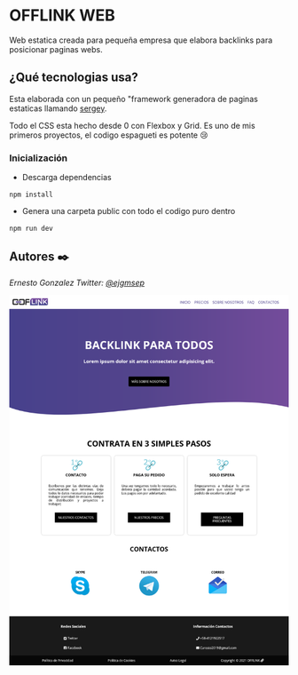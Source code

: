 # OFFLINK WEB

Web estatica creada para pequeña empresa que elabora backlinks para posicionar paginas webs.

## ¿Qué tecnologias usa?
Esta elaborada con un pequeño "framework generadora de paginas estaticas llamando [sergey](https://sergey.cool/).

Todo el CSS esta hecho desde 0 con Flexbox y Grid. Es uno de mis primeros proyectos, el codigo espagueti es potente 😢

### Inicialización
- Descarga dependencias
```
npm install
```
- Genera una carpeta public con todo el codigo puro dentro
```
npm run dev
```

## Autores ✒️

_Ernesto Gonzalez_
_Twitter: [@ejgmsep](https://twitter.com/ejgmsep)_


![image](/offlinkweb.png)